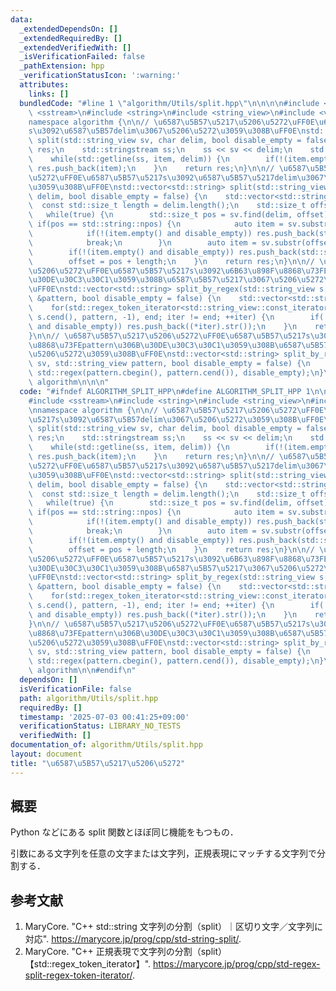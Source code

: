 ```yaml
---
data:
  _extendedDependsOn: []
  _extendedRequiredBy: []
  _extendedVerifiedWith: []
  _isVerificationFailed: false
  _pathExtension: hpp
  _verificationStatusIcon: ':warning:'
  attributes:
    links: []
  bundledCode: "#line 1 \"algorithm/Utils/split.hpp\"\n\n\n\n#include <regex>\n#include\
    \ <sstream>\n#include <string>\n#include <string_view>\n#include <vector>\n\n\
    namespace algorithm {\n\n// \u6587\u5B57\u5217\u5206\u5272\uFF0E\u6587\u5B57\u5217\
    s\u3092\u6587\u5B57delim\u3067\u5206\u5272\u3059\u308B\uFF0E\nstd::vector<std::string>\
    \ split(std::string_view sv, char delim, bool disable_empty = false) {\n    std::vector<std::string>\
    \ res;\n    std::stringstream ss;\n    ss << sv << delim;\n    std::string item;\n\
    \    while(std::getline(ss, item, delim)) {\n        if(!(item.empty() and disable_empty))\
    \ res.push_back(item);\n    }\n    return res;\n}\n\n// \u6587\u5B57\u5217\u5206\
    \u5272\uFF0E\u6587\u5B57\u5217s\u3092\u6587\u5B57\u5217delim\u3067\u5206\u5272\
    \u3059\u308B\uFF0E\nstd::vector<std::string> split(std::string_view sv, std::string_view\
    \ delim, bool disable_empty = false) {\n    std::vector<std::string> res;\n  \
    \  const std::size_t length = delim.length();\n    std::size_t offset = 0;\n \
    \   while(true) {\n        std::size_t pos = sv.find(delim, offset);\n       \
    \ if(pos == std::string::npos) {\n            auto item = sv.substr(offset);\n\
    \            if(!(item.empty() and disable_empty)) res.push_back(std::string(item));\n\
    \            break;\n        }\n        auto item = sv.substr(offset, pos - offset);\n\
    \        if(!(item.empty() and disable_empty)) res.push_back(std::string(item));\n\
    \        offset = pos + length;\n    }\n    return res;\n}\n\n// \u6587\u5B57\u5217\
    \u5206\u5272\uFF0E\u6587\u5B57\u5217s\u3092\u6B63\u898F\u8868\u73FEpattern\u306B\
    \u30DE\u30C3\u30C1\u3059\u308B\u6587\u5B57\u5217\u3067\u5206\u5272\u3059\u308B\
    \uFF0E\nstd::vector<std::string> split_by_regex(std::string_view s, const std::regex\
    \ &pattern, bool disable_empty = false) {\n    std::vector<std::string> res;\n\
    \    for(std::regex_token_iterator<std::string_view::const_iterator> iter(s.cbegin(),\
    \ s.cend(), pattern, -1), end; iter != end; ++iter) {\n        if(!((*iter).str().empty()\
    \ and disable_empty)) res.push_back((*iter).str());\n    }\n    return res;\n\
    }\n\n// \u6587\u5B57\u5217\u5206\u5272\uFF0E\u6587\u5B57\u5217s\u3092\u6B63\u898F\
    \u8868\u73FEpattern\u306B\u30DE\u30C3\u30C1\u3059\u308B\u6587\u5B57\u5217\u3067\
    \u5206\u5272\u3059\u308B\uFF0E\nstd::vector<std::string> split_by_regex(std::string_view\
    \ sv, std::string_view pattern, bool disable_empty = false) {\n    return split_by_regex(sv,\
    \ std::regex(pattern.cbegin(), pattern.cend()), disable_empty);\n}\n\n}  // namespace\
    \ algorithm\n\n\n"
  code: "#ifndef ALGORITHM_SPLIT_HPP\n#define ALGORITHM_SPLIT_HPP 1\n\n#include <regex>\n\
    #include <sstream>\n#include <string>\n#include <string_view>\n#include <vector>\n\
    \nnamespace algorithm {\n\n// \u6587\u5B57\u5217\u5206\u5272\uFF0E\u6587\u5B57\
    \u5217s\u3092\u6587\u5B57delim\u3067\u5206\u5272\u3059\u308B\uFF0E\nstd::vector<std::string>\
    \ split(std::string_view sv, char delim, bool disable_empty = false) {\n    std::vector<std::string>\
    \ res;\n    std::stringstream ss;\n    ss << sv << delim;\n    std::string item;\n\
    \    while(std::getline(ss, item, delim)) {\n        if(!(item.empty() and disable_empty))\
    \ res.push_back(item);\n    }\n    return res;\n}\n\n// \u6587\u5B57\u5217\u5206\
    \u5272\uFF0E\u6587\u5B57\u5217s\u3092\u6587\u5B57\u5217delim\u3067\u5206\u5272\
    \u3059\u308B\uFF0E\nstd::vector<std::string> split(std::string_view sv, std::string_view\
    \ delim, bool disable_empty = false) {\n    std::vector<std::string> res;\n  \
    \  const std::size_t length = delim.length();\n    std::size_t offset = 0;\n \
    \   while(true) {\n        std::size_t pos = sv.find(delim, offset);\n       \
    \ if(pos == std::string::npos) {\n            auto item = sv.substr(offset);\n\
    \            if(!(item.empty() and disable_empty)) res.push_back(std::string(item));\n\
    \            break;\n        }\n        auto item = sv.substr(offset, pos - offset);\n\
    \        if(!(item.empty() and disable_empty)) res.push_back(std::string(item));\n\
    \        offset = pos + length;\n    }\n    return res;\n}\n\n// \u6587\u5B57\u5217\
    \u5206\u5272\uFF0E\u6587\u5B57\u5217s\u3092\u6B63\u898F\u8868\u73FEpattern\u306B\
    \u30DE\u30C3\u30C1\u3059\u308B\u6587\u5B57\u5217\u3067\u5206\u5272\u3059\u308B\
    \uFF0E\nstd::vector<std::string> split_by_regex(std::string_view s, const std::regex\
    \ &pattern, bool disable_empty = false) {\n    std::vector<std::string> res;\n\
    \    for(std::regex_token_iterator<std::string_view::const_iterator> iter(s.cbegin(),\
    \ s.cend(), pattern, -1), end; iter != end; ++iter) {\n        if(!((*iter).str().empty()\
    \ and disable_empty)) res.push_back((*iter).str());\n    }\n    return res;\n\
    }\n\n// \u6587\u5B57\u5217\u5206\u5272\uFF0E\u6587\u5B57\u5217s\u3092\u6B63\u898F\
    \u8868\u73FEpattern\u306B\u30DE\u30C3\u30C1\u3059\u308B\u6587\u5B57\u5217\u3067\
    \u5206\u5272\u3059\u308B\uFF0E\nstd::vector<std::string> split_by_regex(std::string_view\
    \ sv, std::string_view pattern, bool disable_empty = false) {\n    return split_by_regex(sv,\
    \ std::regex(pattern.cbegin(), pattern.cend()), disable_empty);\n}\n\n}  // namespace\
    \ algorithm\n\n#endif\n"
  dependsOn: []
  isVerificationFile: false
  path: algorithm/Utils/split.hpp
  requiredBy: []
  timestamp: '2025-07-03 00:41:25+09:00'
  verificationStatus: LIBRARY_NO_TESTS
  verifiedWith: []
documentation_of: algorithm/Utils/split.hpp
layout: document
title: "\u6587\u5B57\u5217\u5206\u5272"
---
```



## 概要

Python などにある split 関数とほぼ同じ機能をもつもの．

引数にある文字列を任意の文字または文字列，正規表現にマッチする文字列で分割する．


## 参考文献

1. MaryCore. "C++ std::string 文字列の分割（split）｜区切り文字／文字列に対応". <https://marycore.jp/prog/cpp/std-string-split/>.
1. MaryCore. "C++ 正規表現で文字列の分割（split）【std::regex_token_iterator】". <https://marycore.jp/prog/cpp/std-regex-split-regex-token-iterator/>.
